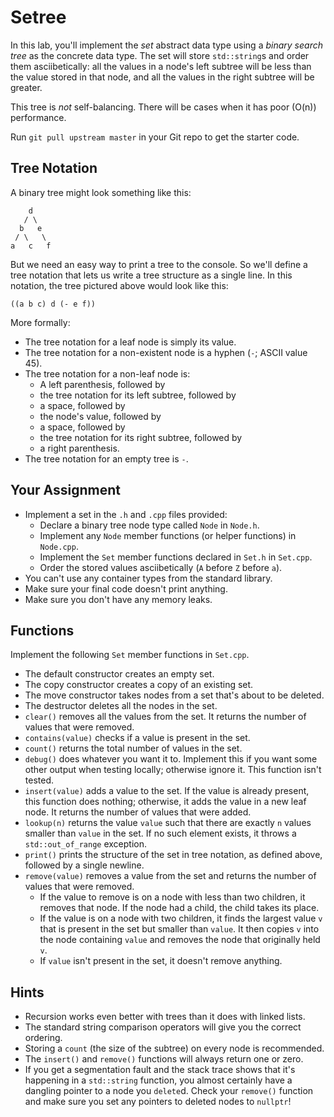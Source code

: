 # Setree

In this  lab,  you'll implement the  _set_  abstract data type  using a  _binary
search tree_ as the  concrete data type.  The set will store `std::string`s  and
order them asciibetically:  all the values in a node's left subtree will be less
than the value stored in that node, and all the values in the right subtree will
be greater.

This tree  is _not_ self-balancing.  There will be cases when it has poor (O(n))
performance.

Run `git pull upstream master` in your Git repo to get the starter code.


## Tree Notation

A binary tree might look something like this:

```
    d
   / \
  b   e
 / \   \
a   c   f
```

But we need an easy way  to print a tree to the console.  So we'll define a tree
notation that lets us write a tree structure as a single line. In this notation,
the tree pictured above would look like this:

```
((a b c) d (- e f))
```

More formally:
- The tree notation for a leaf node is simply its value.
- The tree notation for a non-existent node is a hyphen (`-`; ASCII value 45).
- The tree notation for a non-leaf node is:
  - A left parenthesis, followed by
  - the tree notation for its left subtree, followed by
  - a space, followed by
  - the node's value, followed by
  - a space, followed by
  - the tree notation for its right subtree, followed by
  - a right parenthesis.
- The tree notation for an empty tree is `-`.


## Your Assignment

- Implement a set in the `.h` and `.cpp` files provided:
  - Declare a binary tree node type called `Node` in `Node.h`.
  - Implement any `Node` member functions (or helper functions) in `Node.cpp`.
  - Implement the `Set` member functions declared in `Set.h` in `Set.cpp`.
  - Order the stored values asciibetically (`A` before `Z` before `a`).
- You can't use any container types from the standard library.
- Make sure your final code doesn't print anything.
- Make sure you don't have any memory leaks.


## Functions

Implement the following `Set` member functions in `Set.cpp`.

- The default constructor creates an empty set.
- The copy constructor creates a copy of an existing set.
- The move constructor takes nodes from a set that's about to be deleted.
- The destructor deletes all the nodes in the set.
- `clear()` removes all the values from the set. It returns the number of values
  that were removed.
- `contains(value)` checks if a value is present in the set.
- `count()` returns the total number of values in the set.
- `debug()` does whatever you want it to.  Implement this if you want some other
  output when testing locally; otherwise ignore it.  This function isn't tested.
- `insert(value)` adds a value to the set. If the value is already present, this
  function does nothing;  otherwise,  it adds the value  in a new leaf node.  It
  returns the number of values that were added.
- `lookup(n)` returns the value `value` such that there are exactly `n` values
  smaller than `value` in the set.  If no such element exists, it throws a
  `std::out_of_range` exception.
- `print()`  prints the structure of the set in tree notation, as defined above,
  followed by a single newline.
- `remove(value)` removes a value from the set  and returns the number of values
  that were removed.
  - If the value to remove is on a node with less than two children,  it removes
    that node.  If the node had a child, the child takes its place.
  - If the value is on a node with two children, it finds the largest value `v`
    that is present in the set but smaller than `value`. It then copies `v` into
    the node containing `value` and removes the node that originally held `v`.
  - If `value` isn't present in the set, it doesn't remove anything.


## Hints

- Recursion works even better with trees than it does with linked lists.
- The standard string comparison operators will give you the correct ordering.
- Storing a `count` (the size of the subtree) on every node is recommended.
- The `insert()` and `remove()` functions will always return one or zero.
- If you get a segmentation fault and the stack trace shows that it's happening
  in a `std::string` function, you almost certainly have a dangling pointer to a
  node you `delete`d.  Check your `remove()` function and make sure you set any
  pointers to deleted nodes to `nullptr`!
